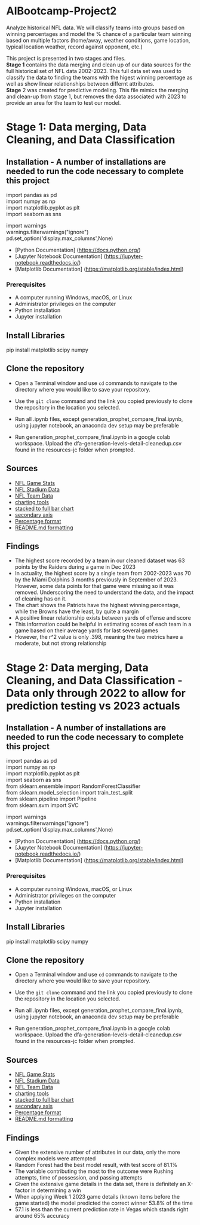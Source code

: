 # AIBootcamp-Project2

Analyze historical NFL data.  We will classify teams into groups based on winning percentages and model the % chance of a particular team winning based on multiple factors (home/away, weather conditions, game location, typical location weather, record against opponent, etc.)

This project is presented in two stages and files.  
__Stage 1__ contains the data merging and clean up of our data sources for the full historical set of NFL data 2002-2023.  This full data set was used to classify the data to finding the teams with the higest winning percentage as well as show linear relationships between differnt attributes.  
__Stage__ 2 was created for predictive modeling.  This file mimics the merging and clean-up from stage 1, but removes the data associated with 2023 to provide an area for the team to test our model.


# Stage 1:  Data merging, Data Cleaning, and Data Classification
 

## Installation - A number of installations are needed to run the code necessary to complete this project 

import pandas as pd  
import numpy as np  
import matplotlib.pyplot as plt  
import seaborn as sns

import warnings  
warnings.filterwarnings("ignore")  
pd.set_option('display.max_columns',None)

- [Python Documentation] (<https://docs.python.org/>)
- [Jupyter Notebook Documentation] (<https://jupyter-notebook.readthedocs.io/>)
- [Matplotlib Documentation] (<https://matplotlib.org/stable/index.html>)

### Prerequisites

- A computer running Windows, macOS, or Linux
- Administrator privileges on the computer
- Python installation
- Jupyter installation


## Install Libraries

pip install matplotlib scipy numpy

## Clone the repository

- Open a Terminal window and use `cd` commands to navigate to the directory where you would like to save your repository.

- Use the `git clone` command and the link you copied previously to clone the repository in the location you selected.

- Run all .ipynb files, except generation_prophet_compare_final.ipynb, using jupyter notebook, an anaconda dev setup may be preferable

- Run generation_prophet_compare_final.ipynb in a google colab workspace.  Upload the dfa-generation-levels-detail-cleanedup.csv found in the resources-jc folder when prompted.


## Sources
- [NFL Game Stats](https://www.kaggle.com/datasets/cviaxmiwnptr/nfl-team-stats-20022019-espn?select=nfl_team_stats_2002-2023.csv)
- [NFL Stadium Data](https://www.kaggle.com/datasets/tobycrabtree/nfl-scores-and-betting-data?select=nfl_stadiums.csv)
- [NFL Team Data](https://www.kaggle.com/datasets/tobycrabtree/nfl-scores-and-betting-data?select=nfl_teams.csv)
- [charting tools](https://www.shanelynn.ie/bar-plots-in-python-using-pandas-dataframes/)
- [stacked to full bar chart](https://www.shanelynn.ie/bar-plots-in-python-using-pandas-dataframes/)
- [secondary axis](https://stackoverflow.com/questions/46063379/pandas-secondary-axis)
- [Percentage format](https://saturncloud.io/blog/how-to-format-certain-floating-dataframe-columns-into-percentage-in-pandas/)
- [README.md formatting](https://medium.com/analytics-vidhya/writing-github-readme-e593f278a796)  

## Findings

- The highest score recorded by a team in our cleaned dataset was 63 points by the Raiders during a game in Dec 2023
- In actuality, the highest score by a single team from 2002-2023 was 70 by the Miami Dolphins 3 months previously in September of 2023.  However, some data points for that game were missing so it was removed. Underscoring the need to understand the data, and the impact of cleaning has on it.
- The chart shows the Patriots have the highest winning percentage, while the Browns have the least, by quite a margin
- A positive linear relationship exists between yards of offense and score
- This information could be helpful in estimating scores of each team in a game based on their average yards for last several games
- However, the r^2 value is only .398, meaning the two metrics have a moderate, but not strong relationship


# Stage 2:  Data merging, Data Cleaning, and Data Classification - Data only through 2022 to allow for prediction testing vs 2023 actuals


## Installation - A number of installations are needed to run the code necessary to complete this project 

import pandas as pd  
import numpy as np  
import matplotlib.pyplot as plt  
import seaborn as sns  
from sklearn.ensemble import RandomForestClassifier  
from sklearn.model_selection import train_test_split  
from sklearn.pipeline import Pipeline  
from sklearn.svm import SVC 

import warnings  
warnings.filterwarnings("ignore")  
pd.set_option('display.max_columns',None)

- [Python Documentation] (<https://docs.python.org/>)
- [Jupyter Notebook Documentation] (<https://jupyter-notebook.readthedocs.io/>)
- [Matplotlib Documentation] (<https://matplotlib.org/stable/index.html>)

### Prerequisites

- A computer running Windows, macOS, or Linux
- Administrator privileges on the computer
- Python installation
- Jupyter installation


## Install Libraries

pip install matplotlib scipy numpy

## Clone the repository

- Open a Terminal window and use `cd` commands to navigate to the directory where you would like to save your repository.

- Use the `git clone` command and the link you copied previously to clone the repository in the location you selected.

- Run all .ipynb files, except generation_prophet_compare_final.ipynb, using jupyter notebook, an anaconda dev setup may be preferable

- Run generation_prophet_compare_final.ipynb in a google colab workspace.  Upload the dfa-generation-levels-detail-cleanedup.csv found in the resources-jc folder when prompted.


## Sources
- [NFL Game Stats](https://www.kaggle.com/datasets/cviaxmiwnptr/nfl-team-stats-20022019-espn?select=nfl_team_stats_2002-2023.csv)
- [NFL Stadium Data](https://www.kaggle.com/datasets/tobycrabtree/nfl-scores-and-betting-data?select=nfl_stadiums.csv)
- [NFL Team Data](https://www.kaggle.com/datasets/tobycrabtree/nfl-scores-and-betting-data?select=nfl_teams.csv)
- [charting tools](https://www.shanelynn.ie/bar-plots-in-python-using-pandas-dataframes/)
- [stacked to full bar chart](https://www.shanelynn.ie/bar-plots-in-python-using-pandas-dataframes/)
- [secondary axis](https://stackoverflow.com/questions/46063379/pandas-secondary-axis)
- [Percentage format](https://saturncloud.io/blog/how-to-format-certain-floating-dataframe-columns-into-percentage-in-pandas/)
- [README.md formatting](https://medium.com/analytics-vidhya/writing-github-readme-e593f278a796)  

## Findings

- Given the extensive number of attributes in our data, only the more complex models were attempted
- Random Forest had the best model result, with test score of 81.1%
- The variable contributing the most to the outcome were Rushing attempts, time of possession, and passing attempts
- Given the extensive game details in the data set, there is definitely an X-factor in determining a win
- When applying Week 1 2023 game details (known items before the game started) the model predicted the correct winner 53.8% of the time
- 57.1 is less than the current prediction rate in Vegas which stands right around 65% accuracy
